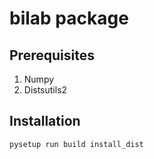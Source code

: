 bilab package
=============

Prerequisites
-------------

1. Numpy
2. Distsutils2


Installation
------------

    pysetup run build install_dist

